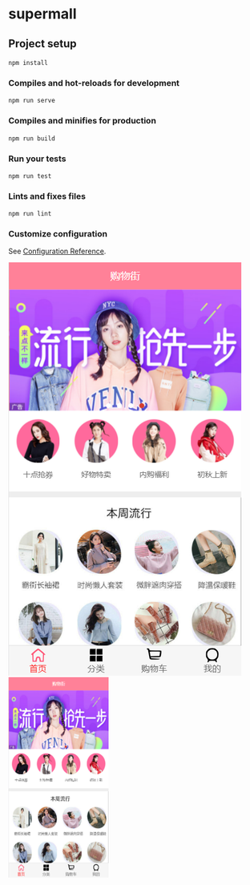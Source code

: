 # supermall

## Project setup
```
npm install
```

### Compiles and hot-reloads for development
```
npm run serve
```

### Compiles and minifies for production
```
npm run build
```

### Run your tests
```
npm run test
```

### Lints and fixes files
```
npm run lint
```

### Customize configuration

See [Configuration Reference](https://cli.vuejs.org/config/).

![image](https://github.com/Tevan666/myshop/blob/master/images/mall1.png)
<img src="https://github.com/Tevan666/myshop/blob/master/images/mall1.png" width="200px" height="400px">
